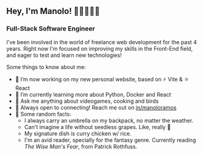 
## Hey, I'm Manolo! 👨🏻‍💻👋🏻

### Full-Stack Software Engineer

I've been involved in the world of freelance web development for the past 4 years. Right now I'm focused on improving my skills in the Front-End field, and eager to test and learn new technologies!

Some things to know about me:

- 🔨 I’m now working on my new personal website, based on ⚡ Vite & ⚛ React
- 🌱 I’m currently learning more about Python, Docker and React
- 💬 Ask me anything about videogames, cooking and birds
- 💙 Always open to connecting! Reach me out on [in/manoloramos](https://www.linkedin.com/in/manoloramos/)
- 👀 Some random facts: 
  - I always carry an umbrella on my backpack, no matter the weather.
  - Can't imagine a life without seedless grapes. Like, really 👻
  - My signature dish is curry chicken w/ rice.
  - I'm an avid reader, specially for the fantasy genre. Currently reading *The Wise Man's Fear*, from Patrick Rothfuss.

